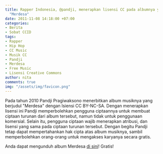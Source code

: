 ```yaml
---
title: Rapper Indonesia, @pandji, menerapkan lisensi CC pada albumnya yang berjudul
  "Merdesa"
date: 2011-11-08 14:18:00 +07:00
categories:
- Berita
- Sobat CCID
tags:
- Rapper
- Hip Hop
- CC Music
- Musik CC
- Pandji
- Merdesa
- Free Music
- Lisensi Creative Commons
author: nita
comments: true
img: "/assets/img/favicon.png"
---
```


Pada tahun 2010 Pandji Pragiwaksono menerbitkan album musiknya yang berjudul "Merdesa" dengan lsiensi CC BY-NC-SA. Dengan menerapkan lisensi ini Pandji memperbolehkan pengguna ciptaannya untuk membuat ciptaan turunan dari album tersebut, namun tidak untuk penggunaan komersial. Selain itu, pengguna ciptaan wajib menerapkan atribusi, dan lisensi yang sama pada ciptaan turunan tersebut. Dengan begitu Pandji tetap dapat mempertahankan hak cipta atas album musiknya, sambil memperbolehkan orang-orang untuk mengakses karyanya secara gratis.

Anda dapat mengunduh album Merdesa [di sini](http://pandji.com/merdesa-hidup-layak/)! Gratis!
